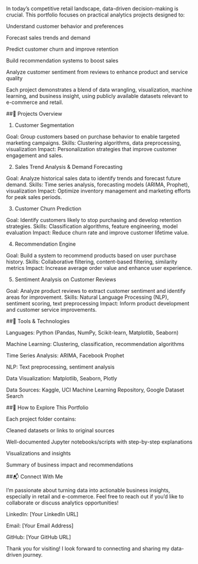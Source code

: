 In today’s competitive retail landscape, data-driven decision-making is crucial. This portfolio focuses on practical analytics projects designed to:

Understand customer behavior and preferences

Forecast sales trends and demand

Predict customer churn and improve retention

Build recommendation systems to boost sales

Analyze customer sentiment from reviews to enhance product and service quality

Each project demonstrates a blend of data wrangling, visualization, machine learning, and business insight, using publicly available datasets relevant to e-commerce and retail.

##📂 Projects Overview
1. Customer Segmentation

Goal: Group customers based on purchase behavior to enable targeted marketing campaigns.
Skills: Clustering algorithms, data preprocessing, visualization
Impact: Personalization strategies that improve customer engagement and sales.

2. Sales Trend Analysis & Demand Forecasting

Goal: Analyze historical sales data to identify trends and forecast future demand.
Skills: Time series analysis, forecasting models (ARIMA, Prophet), visualization
Impact: Optimize inventory management and marketing efforts for peak sales periods.

3. Customer Churn Prediction

Goal: Identify customers likely to stop purchasing and develop retention strategies.
Skills: Classification algorithms, feature engineering, model evaluation
Impact: Reduce churn rate and improve customer lifetime value.

4. Recommendation Engine

Goal: Build a system to recommend products based on user purchase history.
Skills: Collaborative filtering, content-based filtering, similarity metrics
Impact: Increase average order value and enhance user experience.

5. Sentiment Analysis on Customer Reviews

Goal: Analyze product reviews to extract customer sentiment and identify areas for improvement.
Skills: Natural Language Processing (NLP), sentiment scoring, text preprocessing
Impact: Inform product development and customer service improvements.

##🚀 Tools & Technologies

Languages: Python (Pandas, NumPy, Scikit-learn, Matplotlib, Seaborn)

Machine Learning: Clustering, classification, recommendation algorithms

Time Series Analysis: ARIMA, Facebook Prophet

NLP: Text preprocessing, sentiment analysis

Data Visualization: Matplotlib, Seaborn, Plotly

Data Sources: Kaggle, UCI Machine Learning Repository, Google Dataset Search

##📂 How to Explore This Portfolio

Each project folder contains:

Cleaned datasets or links to original sources

Well-documented Jupyter notebooks/scripts with step-by-step explanations

Visualizations and insights

Summary of business impact and recommendations

##📬 Connect With Me

I’m passionate about turning data into actionable business insights, especially in retail and e-commerce. Feel free to reach out if you’d like to collaborate or discuss analytics opportunities!

LinkedIn: [Your LinkedIn URL]

Email: [Your Email Address]

GitHub: [Your GitHub URL]

Thank you for visiting! I look forward to connecting and sharing my data-driven journey.

